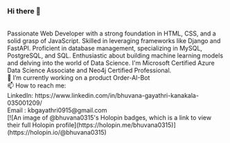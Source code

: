 ### Hi there 👋
<br>
Passionate Web Developer with a strong foundation in HTML, CSS, and a solid grasp of JavaScript. Skilled in leveraging frameworks like Django and FastAPI. Proficient in database management, specializing in MySQL, PostgreSQL, and SQL. Enthusiastic about building machine learning models and delving into the world of Data Science. 
I'm Microsoft Certified Azure Data Science Associate and Neo4j Certified Professional.<br>
🔭 I’m currently working on a product Order-AI-Bot<br>
📫 How to reach me:<br>
     LinkedIn: https://www.linkedin.com/in/bhuvana-gayathri-kanakala-035001209/<br>
     Email : kbgayathri0915@gmail.com<br>
[![An image of @bhuvana0315's Holopin badges, which is a link to view their full Holopin profile](https://holopin.me/bhuvana0315)](https://holopin.io/@bhuvana0315)

<!--
**bhuvana0315/bhuvana0315** is a ✨ _special_ ✨ repository because its `README.md` (this file) appears on your GitHub profile.

Here are some ideas to get you started:

- 🔭 I’m currently working on a product Order-AI-Bot
- 🌱 I’m currently learning 
- 👯 I’m looking to collaborate on ...
- 🤔 I’m looking for help with ...
- 💬 Ask me about ...
- 📫 How to reach me: ...
- 😄 Pronouns: ...
- ⚡ Fun fact: ...
-->
